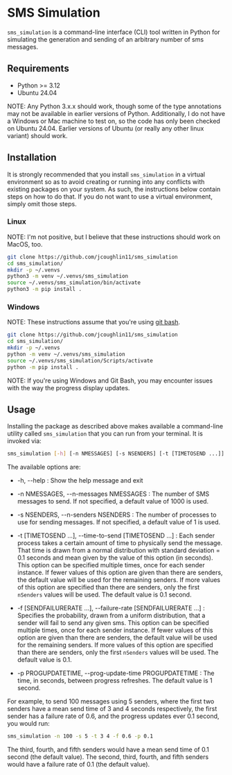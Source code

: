 # SMS Simulation

`sms_simulation` is a command-line interface (CLI) tool written in Python for 
simulating the generation and sending of an arbitrary number of sms messages.

## Requirements

* Python >= 3.12
* Ubuntu 24.04

NOTE: Any Python 3.x.x should work, though some of the type annotations may not be 
available in earlier versions of Python. Additionally, I do not have a Windows or Mac 
machine to test on, so the code has only been checked on Ubuntu 24.04. Earlier versions 
of Ubuntu (or really any other linux variant) should work.

## Installation

It is strongly recommended that you install `sms_simulation` in a virtual environment
so as to avoid creating or running into any conflicts with existing packages on your
system. As such, the instructions below contain steps on how to do that. If you do not 
want to use a virtual environment, simply omit those steps.


### Linux
NOTE: I'm not positive, but I believe that these instructions should work on MacOS, too.

```bash
git clone https://github.com/jcoughlin11/sms_simulation
cd sms_simulation/
mkdir -p ~/.venvs 
python3 -m venv ~/.venvs/sms_simulation 
source ~/.venvs/sms_simulation/bin/activate
python3 -m pip install .
```


### Windows

NOTE: These instructions assume that you're using [git bash](https://git-scm.com/download/win).

```bash
git clone https://github.com/jcoughlin11/sms_simulation
cd sms_simulation/
mkdir -p ~/.venvs 
python -m venv ~/.venvs/sms_simulation 
source ~/.venvs/sms_simulation/Scripts/activate
python -m pip install .
```

NOTE: If you're using Windows and Git Bash, you may encounter issues with the way the 
progress display updates.


## Usage
Installing the package as described above makes available a command-line utility called
`sms_simulation` that you can run from your terminal. It is invoked via:

```bash
sms_simulation [-h] [-n NMESSAGES] [-s NSENDERS] [-t [TIMETOSEND ...]] [-f [SENDFAILURERATE ...]] [-p PROGUPDATETIME]
```

The available options are:

* -h, --help : Show the help message and exit

* -n NMESSAGES, --n-messages NMESSAGES : The number of SMS messages to send. If not specified, a default value of 1000 is used.

* -s NSENDERS, --n-senders NSENDERS : The number of processes to use for sending messages. If not specified, a default value of 1 is used.

* -t [TIMETOSEND ...], --time-to-send [TIMETOSEND ...] : Each sender process takes a certain amount of time to physically send the message. That time is drawn from a normal distribution with standard deviation = 0.1 seconds and mean given by the value of this option (in seconds). This option can be specified multiple times, once for each sender instance. If fewer values of this option are given than there are senders, the default value will be used for the remaining senders. If more values of this option are specified than there are senders, only the first `nSenders` values will be used. The default value is 0.1 second.

* -f [SENDFAILURERATE ...], --failure-rate [SENDFAILURERATE ...] : Specifies the probability, drawn from a uniform distribution, that a sender will fail to send any given sms. This option can be specified multiple times, once for each sender instance. If fewer values of this option are given than there are senders, the default value will be used for the remaining senders. If more values of this option are specified than there are senders, only the first `nSenders` values will be used. The default value is 0.1.

* -p PROGUPDATETIME, --prog-update-time PROGUPDATETIME : The time, in seconds, between progress refreshes. The default value is 1 second.


For example, to send 100 messages using 5 senders, where the first two senders have a 
mean send time of 3 and 4 seconds respectively, the first sender has a failure rate of 
0.6, and the progress updates ever 0.1 second, you would run:

```bash
sms_simulation -n 100 -s 5 -t 3 4 -f 0.6 -p 0.1
```

The third, fourth, and fifth senders would have a mean send time of 0.1 second 
(the default value). The second, third, fourth, and fifth senders would have a failure 
rate of 0.1 (the default value).
